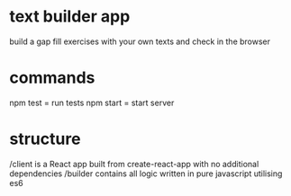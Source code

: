 # text builder app

build a gap fill exercises with your own texts and check in the browser

# commands

npm test = run tests
npm start = start server

# structure
/client is a React app built from create-react-app with no additional dependencies
/builder contains all logic written in pure javascript utilising es6